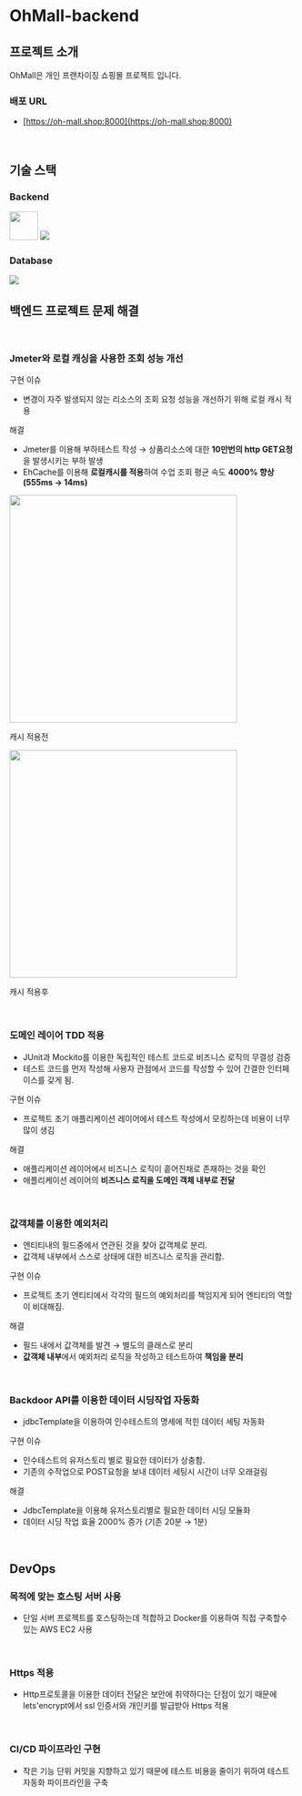 # OhMall-backend

## 프로젝트 소개
OhMall은 개인 프랜차이징 쇼핑몰 프로젝트 입니다.

### 배포 URL

- [https://oh-mall.shop:8000](https://oh-mall.shop:8000)

<br>

## 기술 스택
### Backend
<img width="50px" src="https://img.shields.io/badge/java-007396?style=for-the-badge&logo=java&logoColor=white"></a>
<img src="https://img.shields.io/badge/spring-6DB33F?style=for-the-badge&logo=spring&logoColor=white">

### Database
<img src="https://img.shields.io/badge/PostgreSQL-4169E1?style=for-the-badge&logo=postgreSQL&logoColor=white"/>
<br>

## 백엔드 프로젝트 문제 해결

<br>

### Jmeter와 로컬 캐싱을 사용한 조회 성능 개선

구현 이슈

- 변경이 자주 발생되지 않는 리소스의 조회 요청 성능을 개선하기 위해 로컬 캐시 적용

해결

- Jmeter를 이용해 부하테스트 작성 → 상품리소스에 대한 **10만번의 http GET요청**을 발생시키는 부하 발생
- EhCache를 이용해 **로컬캐시를 적용**하여 수업 조회 평균 속도 **4000% 향상(555ms → 14ms)**

<img style="width:400px" src="https://github.com/OHJINSEONG/oh-mall-backend/assets/107606892/86cbe8c6-b7b3-4f89-a215-2269356845ab">

캐시 적용전

<img style="width:400px" src="https://github.com/OHJINSEONG/oh-mall-backend/assets/107606892/eedbd25d-5de3-42ec-adcb-1fc55afca2fc">

캐시 적용후

<br>

### 도메인 레이어 TDD 적용

- JUnit과 Mockito를 이용한 독립적인 테스트 코드로 비즈니스 로직의 무결성 검증
- 테스트 코드를 먼저 작성해 사용자 관점에서 코드를 작성할 수 있어 간결한 인터페이스를 갖게 됨.

구현 이슈

- 프로젝트 초기 애플리케이션 레이어에서 테스트 작성에서 모킹하는데 비용이 너무 많이 생김

해결

- 애플리케이션 레이어에서 비즈니스 로직이 흩어진채로 존재하는 것을 확인
- 애플리케이션 레이어의 **비즈니스 로직을 도메인 객체 내부로 전달**

<br>



### 값객체를 이용한 예외처리

- 엔티티내의 필드중에서 연관된 것을 찾아 값객체로 분리.
- 값객체 내부에서 스스로 상태에 대한 비즈니스 로직을 관리함.

구현 이슈

- 프로젝트 초기 엔티티에서 각각의 필드의 예외처리를 책임지게 되어 엔티티의 역할이 비대해짐.

해결

- 필드 내에서 값객체를 발견 → 별도의 클래스로 분리
- **값객체 내부**에서 예외처리 로직을 작성하고 테스트하여 **책임을 분리**

<br>



### Backdoor API를 이용한 데이터 시딩작업 자동화

- jdbcTemplate을 이용하여 인수테스트의 명세에 적힌 데이터 세팅 자동화

구현 이슈

- 인수테스트의 유저스토리 별로 필요한 데이터가 상충함.
- 기존의 수작업으로 POST요청을 보내 데이터 세팅시 시간이 너무 오래걸림

해결

- JdbcTemplate을 이용해 유저스토리별로 필요한 데이터 시딩 모듈화
- 데이터 시딩 작업 효율 2000% 증가 (기존 20분 → 1분)

<br>



## DevOps

### 목적에 맞는 호스팅 서버 사용

- 단일 서버 프로젝트를 호스팅하는데 적합하고 Docker를 이용하여 직접 구축할수 있는 AWS EC2 사용

<br>



### Https 적용

- Http프로토콜을 이용한 데이터 전달은 보안에 취약하다는 단점이 있기 때문에 lets'encrypt에서 ssl 인증서와 개인키를 발급받아 Https 적용

<br>



### CI/CD 파이프라인 구현

- 작은 기능 단위 커밋을 지향하고 있기 때문에 테스트 비용을 줄이기 위하여 테스트 자동화 파이프라인을 구축

